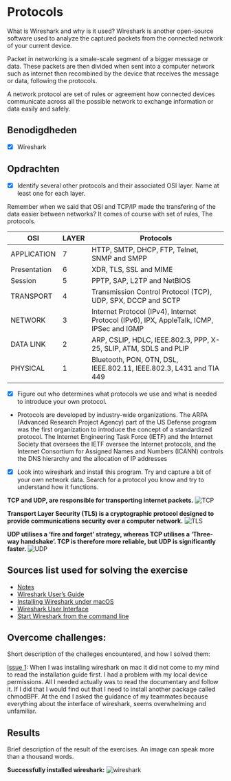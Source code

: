 # Protocols

What is Wireshark and why is it used? Wireshark is another open-source software used to analyze the captured packets from the connected network of your current device.

Packet in networking is a smale-scale segment of a bigger message or data. These packets are then divided when sent into a computer network such as internet then recombined by the device that receives the message or data, following the protocols.

A network protocol are set of rules or agreement how connected devices communicate across all the possible network to exchange information or data easily and safely.

## Benodigdheden

- [x] Wireshark

## Opdrachten

- [x] Identify several other protocols and their associated OSI layer. Name at least one for each layer.

Remember when we said that OSI and TCP/IP made the transfering of the data easier between networks? It comes of course with set of rules, The protocols.

| OSI          | LAYER | Protocols                                                                                |
| ------------ | ----- | ---------------------------------------------------------------------------------------- |
| APPLICATION  | 7     | HTTP, SMTP, DHCP, FTP, Telnet, SNMP and SMPP                                             |
| Presentation | 6     | XDR, TLS, SSL and MIME                                                                   |
| Session      | 5     | PPTP, SAP, L2TP and NetBIOS                                                              |
| TRANSPORT    | 4     | Transmission Control Protocol (TCP), UDP, SPX, DCCP and SCTP                             |
| NETWORK      | 3     | Internet Protocol (IPv4), Internet Protocol (IPv6), IPX, AppleTalk, ICMP, IPSec and IGMP |
| DATA LINK    | 2     | ARP, CSLIP, HDLC, IEEE.802.3, PPP, X-25, SLIP, ATM, SDLS and PLIP                        |
| PHYSICAL     | 1     | Bluetooth, PON, OTN, DSL, IEEE.802.11, IEEE.802.3, L431 and TIA 449                      |

- [x] Figure out who determines what protocols we use and what is needed to introduce your own protocol.

* Protocols are developed by industry-wide organizations. The ARPA (Advanced Research Project Agency) part of the US Defense program was the first organization to introduce the concept of a standardized protocol. The Internet Engineering Task Force (IETF) and the Internet Society that oversees the IETF oversee the Internet protocols, and the Internet Consortium for Assigned Names and Numbers (ICANN) controls the DNS hierarchy and the allocation of IP addresses

- [x] Look into wireshark and install this program. Try and capture a bit of your own network data. Search for a protocol you know and try to understand how it functions.

**TCP and UDP, are responsible for transporting internet packets.**
![TCP](https://github.com/techgrounds/techgrounds-anj-dtmr/blob/main/00_includes/week-2-includes/ntw-03-tcp.png)

**Transport Layer Security (TLS) is a cryptographic protocol designed to provide communications security over a computer network.**
![TLS](https://github.com/techgrounds/techgrounds-anj-dtmr/blob/main/00_includes/week-2-includes/ntw-03-tls.png)

**UDP utilises a ‘fire and forget’ strategy, whereas TCP utilises a ‘Three-way handshake’. TCP is therefore more reliable, but UDP is significantly faster.**
![UDP](https://github.com/techgrounds/techgrounds-anj-dtmr/blob/main/00_includes/week-2-includes/ntw-03-udp.png)

## Sources list used for solving the exercise

- [Notes](https://docs.google.com/document/d/1GaGwkxfNT111mAfbfSYxYx1cGNx9vpuk/edit#)
- [Wireshark User’s Guide](https://www.wireshark.org/docs/wsug_html/#ChIntroWhatIs)
- [Installing Wireshark under macOS](https://www.wireshark.org/docs/wsug_html_chunked/ChBuildInstallOSXInstall.html)
- [Wireshark User Interface](https://www.wireshark.org/docs/wsug_html_chunked/ChapterUsing.html)
- [Start Wireshark from the command line](https://www.wireshark.org/docs/wsug_html_chunked/ChCustCommandLine.html)

## Overcome challenges:

Short description of the challeges encountered, and how I solved them:

[Issue 1](https://github.com/techgrounds/techgrounds-anj-dtmr/blob/main/00_includes/week-2-includes/ntw-03-issue1.png): When I was installing wireshark on mac it did not come to my mind to read the installation guide first. I had a problem with my local device permissions. All I needed actually was to read the documentary and follow it. If I did that I would find out that I need to install another package called chmodBPF. At the end I asked the guidance of my teammates because everything about the interface of wireshark, seems overwhelming and unfamiliar.

## Results

Brief description of the result of the exercises. An image can speak more than a thousand words.

**Successfully installed wireshark:**
![wireshark](https://github.com/techgrounds/techgrounds-anj-dtmr/blob/main/00_includes/week-2-includes/ntw-03-wireshark.png)
